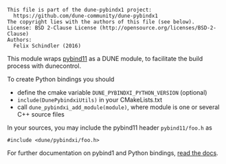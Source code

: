 ```
This file is part of the dune-pybindx1 project:
  https://github.com/dune-community/dune-pybindx1
The copyright lies with the authors of this file (see below).
License: BSD 2-Clause License (http://opensource.org/licenses/BSD-2-Clause)
Authors:
  Felix Schindler (2016)
```

This module wraps [pybind11](https://github.com/pybind/pybind11) as a
DUNE module, to facilitate the build process with dunecontrol.

To create Python bindings you should

* define the cmake variable `DUNE_PYBINDXI_PYTHON_VERSION` (optional)
* `include(DunePybindxiUtils)` in your CMakeLists.txt
* call `dune_pybindxi_add_module(module)`, where module is one or several C++
  source files

In your sources, you may include the pybind11 header `pybind11/foo.h` as
```
#include <dune/pybindxi/foo.h>
```

For further documentation on pybind1 and Python bindings,
[read the docs](http://pybind11.readthedocs.io/en/latest/).

